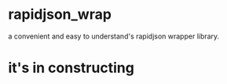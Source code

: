 # rapidjson_wrap
a convenient and easy to understand's rapidjson wrapper library.

# it's in constructing
